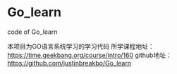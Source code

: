 # Go_learn
code of Go_learn

本项目为GO语言系统学习的学习代码
所学课程地址：https://time.geekbang.org/course/intro/160
github地址：https://github.com/justinbreakbo/Go_learn